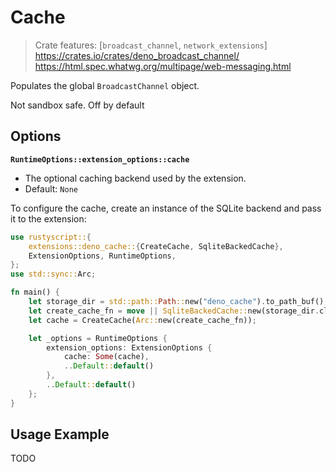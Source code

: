# Cache
> Crate features: [`broadcast_channel`, `network_extensions`]
> <https://crates.io/crates/deno_broadcast_channel/>  
> <https://html.spec.whatwg.org/multipage/web-messaging.html>

Populates the global `BroadcastChannel` object.

Not sandbox safe. Off by default

## Options
**`RuntimeOptions::extension_options::cache`**
- The optional caching backend used by the extension.
- Default: `None`

To configure the cache, create an instance of the SQLite backend and pass it to the extension:
```rust
use rustyscript::{
    extensions::deno_cache::{CreateCache, SqliteBackedCache},
    ExtensionOptions, RuntimeOptions,
};
use std::sync::Arc;

fn main() {
    let storage_dir = std::path::Path::new("deno_cache").to_path_buf();
    let create_cache_fn = move || SqliteBackedCache::new(storage_dir.clone());
    let cache = CreateCache(Arc::new(create_cache_fn));

    let _options = RuntimeOptions {
        extension_options: ExtensionOptions {
            cache: Some(cache),
            ..Default::default()
        },
        ..Default::default()
    };
}

```

## Usage Example
TODO